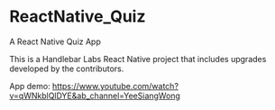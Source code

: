# ReactNative_Quiz
A React Native Quiz App

This is a Handlebar Labs React Native project that includes upgrades developed by the contributors.

App demo: https://www.youtube.com/watch?v=qWNkblQlDYE&ab_channel=YeeSiangWong
